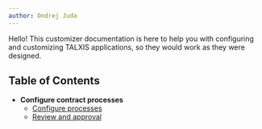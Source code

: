 ```yaml
---
author: Ondrej Juda
---
```


Hello! This customizer documentation is here to help you with configuring and customizing TALXIS applications, so they would work as they were designed.

## Table of Contents
- **Configure contract processes**
    - [Configure processes](/en/customizer-guide/modules/contract/configure-processes/)
    - [Review and approval](/en/customizer-guide/modules/contract/configure-contract-review-and-approval/)